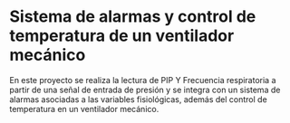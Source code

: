 # Sistema de alarmas y control de temperatura de un ventilador mecánico
En este proyecto se realiza la lectura de PIP Y Frecuencia respiratoria a partir de una señal de entrada de presión y se integra con un sistema de alarmas asociadas a las variables fisiológicas, además del control de temperatura en un ventilador mecánico.
